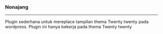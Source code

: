 ### Nonajang 
---

Plugin sederhana untuk mereplace tampilan thema Twenty twenty pada wordpress. Plugin ini hanya bekerja pada thema Twenty twenty